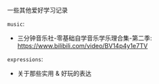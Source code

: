 一些其他爱好学习记录

`music`:
- 三分钟音乐社-零基础自学音乐学乐理合集-第二季: https://www.bilibili.com/video/BV14p4y1e7TV

`expressions`:
- 关于那些实用 & 好玩的表达
